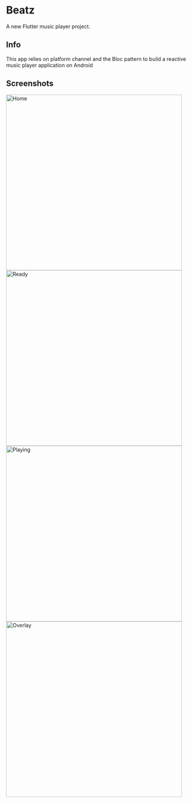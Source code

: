 # Beatz

A new Flutter music player project.

## Info

This app relies on platform channel and the Bloc pattern to build a reactive music player
application on Android

## Screenshots
<img src="https://github.com/NPKompleet/Beatz/blob/master/screenshots/home.png" alt="Home" height="480"/>
<img src="https://github.com/NPKompleet/Beatz/blob/master/screenshots/notplaying.png" alt="Ready" height="480"/>
<img src="https://github.com/NPKompleet/Beatz/blob/master/screenshots/playing.png" alt="Playing" height="480"/>
<img src="https://github.com/NPKompleet/Beatz/blob/master/screenshots/overlay.png" alt="Overlay" height="480"/>